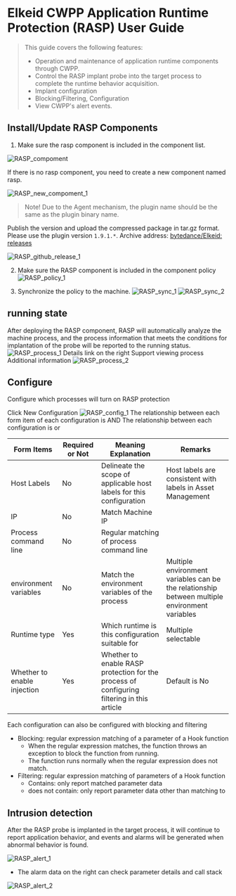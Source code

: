 # Elkeid CWPP Application Runtime Protection (RASP) User Guide

> This guide covers the following features:
> - Operation and maintenance of application runtime components through CWPP.
> - Control the RASP implant probe into the target process to complete the runtime behavior acquisition.
> - Implant configuration
> - Blocking/Filtering, Configuration
> - View CWPP's alert events.


## Install/Update RASP Components

1. Make sure the rasp component is included in the component list.

![RASP_compoment](./RASP_compoment.png)

If there is no rasp component, you need to create a new component named rasp.

![RASP_new_compoment_1](./RASP_new_compoment_1.png)

> Note! Due to the Agent mechanism, the plugin name should be the same as the plugin binary name.

Publish the version and upload the compressed package in tar.gz format.
Please use the plugin version `1.9.1.*`.
Archive address: [bytedance/Elkeid: releases](https://github.com/bytedance/Elkeid/releases)

![RASP_github_release_1](./RASP_github_release_1.png)


2. Make sure the RASP component is included in the component policy
![RASP_policy_1](./RASP_policy_1.png)

3. Synchronize the policy to the machine.
![RASP_sync_1](./RASP_sync_1.png)
![RASP_sync_2](./RASP_sync_2.png)

## running state
After deploying the RASP component, RASP will automatically analyze the machine process, and the process information that meets the conditions for implantation of the probe will be reported to the running status.
![RASP_process_1](./RASP_process_1.png)
Details link on the right Support viewing process Additional information
![RASP_process_2](./RASP_process_2.png)


## Configure
Configure which processes will turn on RASP protection

Click New Configuration
![RASP_config_1](./RASP_config_1.png)
The relationship between each form item of each configuration is AND
The relationship between each configuration is or


| Form Items | Required or Not | Meaning Explanation | Remarks |
|--------|--------|--------|----|
| Host Labels | No | Delineate the scope of applicable host labels for this configuration | Host labels are consistent with labels in Asset Management |
| IP | No | Match Machine IP | |
| Process command line | No | Regular matching of process command line | |
| environment variables | No | Match the environment variables of the process | Multiple environment variables can be the relationship between multiple environment variables |
| Runtime type | Yes | Which runtime is this configuration suitable for | Multiple selectable |
| Whether to enable injection | Yes | Whether to enable RASP protection for the process of configuring filtering in this article | Default is No |

Each configuration can also be configured with blocking and filtering
- Blocking: regular expression matching of a parameter of a Hook function
  - When the regular expression matches, the function throws an exception to block the function from running.
  - The function runs normally when the regular expression does not match.
- Filtering: regular expression matching of parameters of a Hook function
  - Contains: only report matched parameter data
  - does not contain: only report parameter data other than matching to



## Intrusion detection

After the RASP probe is implanted in the target process, it will continue to report application behavior, and events and alarms will be generated when abnormal behavior is found.

![RASP_alert_1](./RASP_alert_1.png)


- The alarm data on the right can check parameter details and call stack

![RASP_alert_2](./RASP_alert_2.png)
